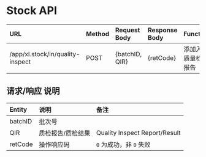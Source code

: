 # Stock API

| URL                              | Method           | Request Body            | Response Body          | Function          |
| :-------------                   | :-------------   | :-------------          | :-------------         | :-------------    |
| /app/xl.stock/in/quality-inspect | POST             | {batchID, QIR}          | {retCode}           | 添加入库质量检查报告 |


## 请求/响应 说明

| Entity              | 说明              | 备注                            | 
| :-------------      | :-------------    | :-------------                 | 
| batchID             | 批次号             |  | {statusCode}                | 
| QIR                 | 质检报告/质检结果   | Quality Inspect Report/Result  | 
| retCode             | 操作响应码         |  `0` 为成功，非 `0` 失败         | 
